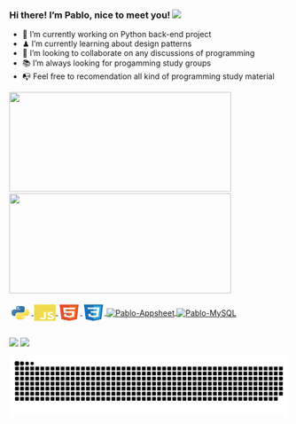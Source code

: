 ### Hi there! I’m Pablo, nice to meet you! <img src="https://raw.githubusercontent.com/iampavangandhi/iampavangandhi/master/gifs/Hi.gif" width="30px"></h2>

- 🐍 I’m currently working on Python back-end project
- ♟ I’m currently learning about design patterns
- 💬 I’m looking to collaborate on any discussions of programming
- 📚 I’m always looking for progamming study groups
- 📭 Feel free to recomendation all kind of programming study material


<div>
  <a href="https://github.com/PabloVKF">
  <img height="180em" width="400" src="https://github-readme-stats.vercel.app/api?username=PabloVKF&show_icons=true&theme=tokyonight&include_all_commits=true&count_private=true"/>
  <img height="180em" width="400" src="https://github-readme-stats.vercel.app/api/top-langs/?username=PabloVKF&layout=compact&langs_count=6&theme=tokyonight"/>
</div>

<div style="display: inline_block"><br>
  <img align="center" alt="Pablo-Python" height="30" width="40" src="https://raw.githubusercontent.com/devicons/devicon/master/icons/python/python-original.svg">
  <img align="center" alt="Pablo-Js" height="30" width="40" src="https://raw.githubusercontent.com/devicons/devicon/master/icons/javascript/javascript-plain.svg">
  <img align="center" alt="Pablo-HTML" height="30" width="40" src="https://raw.githubusercontent.com/devicons/devicon/master/icons/html5/html5-original.svg">
  <img align="center" alt="Pablo-CSS" height="30" width="40" src="https://raw.githubusercontent.com/devicons/devicon/master/icons/css3/css3-original.svg">
  <img align="center" alt="Pablo-Appsheet" height="30" width="32" src="https://img.utdstc.com/icon/7b7/841/7b7841c0e2949335a72979a1791e760c39ef89a632e9f6c32dc1b9450c82a521:200">
  <img align="center" alt="Pablo-MySQL" height="30" width="40" src="https://cdn.jsdelivr.net/gh/devicons/devicon/icons/mysql/mysql-original.svg" />
</div>
  
  ##
  
<div>
  <a href = "mailto:pablovkf@gmail.com"><img src="https://img.shields.io/badge/Gmail-D14836?style=for-the-badge&logo=gmail&logoColor=white" target="_blank"></a>
  <a href="https://www.linkedin.com/in/pablo-von-knoblauch-font%C3%A3o-319073178/" target="_blank"><img src="https://img.shields.io/badge/-LinkedIn-%230077B5?style=for-the-badge&logo=linkedin&logoColor=white" target="_blank"></a> 
  
</div>
  
![Snake animation](https://github.com/PabloVKF/PabloVKF/blob/output/github-contribution-grid-snake.svg)







